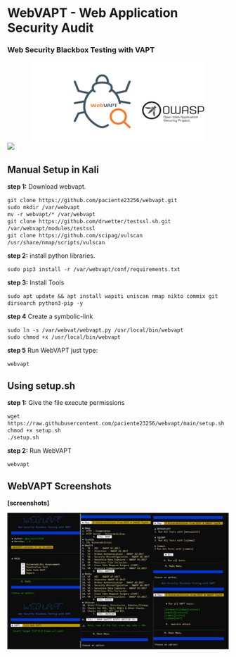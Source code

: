 # WebVAPT - Web Application Security Audit
###  Web Security Blackbox Testing with VAPT

<center><img src="https://raw.githubusercontent.com/paciente23256/webvapt/main/images/logo.png">
</center>

<a target="_blank" href="https://en.wikipedia.org/wiki/Python_(programming_language)">
<img src="https://img.shields.io/static/v1?label=python&message=3.10%20|%203.11&color=informational&logo=python"/>
</a>
<p></p>

## Manual Setup in Kali 

**step 1:** Download webvapt. 

    git clone https://github.com/paciente23256/webvapt.git
    sudo mkdir /var/webvapt
    mv -r webvapt/* /var/webvapt
    git clone https://github.com/drwetter/testssl.sh.git /var/webvapt/modules/testssl
	git clone https://github.com/scipag/vulscan /usr/share/nmap/scripts/vulscan
        
**step 2:** install python libraries.

    sudo pip3 install -r /var/webvapt/conf/requirements.txt

**step 3:** Install Tools

    sudo apt update && apt install wapiti uniscan nmap nikto commix git dirsearch python3-pip -y

**step 4** Create a symbolic-link
    
    sudo ln -s /var/webvat/webvapt.py /usr/local/bin/webvapt
    sudo chmod +x /usr/local/bin/webvapt
    
**step 5** Run WebVAPT
    just type:
    
    webvapt
    

## Using setup.sh

**step 1:** Give the file execute permissions

    wget https://raw.githubusercontent.com/paciente23256/webvapt/main/setup.sh
    chmod +x setup.sh
    ./setup.sh
    
**step 2:** Run WebVAPT

    webvapt


## WebVAPT Screenshots
**[screenshots]**
<center><img src="https://raw.githubusercontent.com/paciente23256/webvapt/main/images/webvapt_screenshot.png">
</center>


